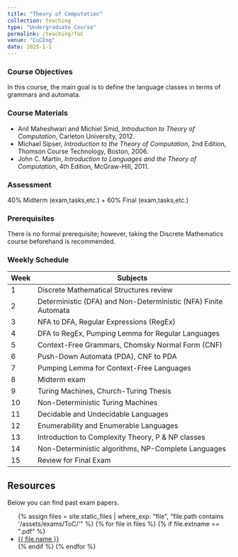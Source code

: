 ```yaml
---
title: "Theory of Computation"
collection: teaching
type: "Undergraduate Course"
permalink: /teaching/ToC
venue: "CuCEng"
date: 2025-1-1
---
```


### Course Objectives
In this course, the main goal is to define the language classes in terms of grammars and automata.

### Course Materials
- Anil Maheshwari and Michiel Smid, *Introduction to Theory of Computation*, Carleton University, 2012.  
- Michael Sipser, *Introduction to the Theory of Computation*, 2nd Edition, Thomson Course Technology, Boston, 2006.  
- John C. Martin, *Introduction to Languages and the Theory of Computation*, 4th Edition, McGraw-Hill, 2011.

### Assessment
40% Midterm (exam,tasks,etc.) + 60% Final (exam,tasks,etc.)

### Prerequisites
There is no formal prerequisite; however, taking the Discrete Mathematics course beforehand is recommended.

### Weekly Schedule

| Week | Subjects |
|------|-----------|
| 1 | Discrete Mathematical Structures review |
| 2 | Deterministic (DFA) and Non-Deterministic (NFA) Finite Automata |
| 3 | NFA to DFA, Regular Expressions (RegEx) |
| 4 | DFA to RegEx, Pumping Lemma for Regular Languages |
| 5 | Context-Free Grammars, Chomsky Normal Form (CNF) |
| 6 | Push-Down Automata (PDA), CNF to PDA |
| 7 | Pumping Lemma for Context-Free Languages |
| 8 | Midterm exam |
| 9 | Turing Machines, Church-Turing Thesis |
| 10 | Non-Deterministic Turing Machines |
| 11 | Decidable and Undecidable Languages |
| 12 | Enumerability and Enumerable Languages |
| 13 | Introduction to Complexity Theory, P & NP classes |
| 14 | Non-Deterministic algorithms, NP-Complete Languages |
| 15 | Review for Final Exam |

## Resources
Below you can find past exam papers.
<ul>
  {% assign files = site.static_files | where_exp: "file", "file.path contains '/assets/exams/ToC/'" %}
  {% for file in files %}
    {% if file.extname == ".pdf" %}
      <li><a href="{{ file.path | relative_url }}">{{ file.name }}</a></li>
    {% endif %}
  {% endfor %}
</ul>

